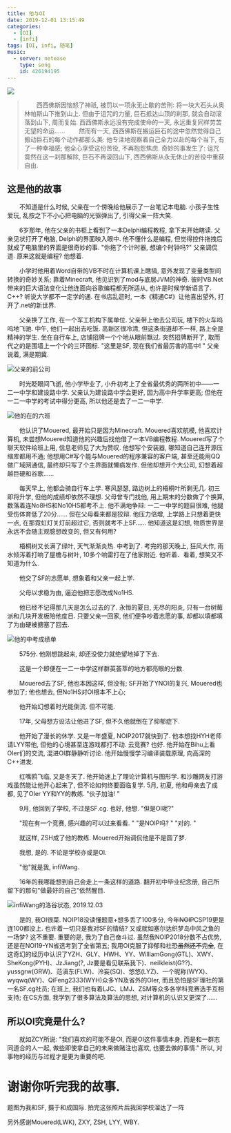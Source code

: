 ```yaml
---
title: 他与OI
date: 2019-12-01 13:15:49
categories: 
  - [OI]
  - [infi]
tags: [OI, infi, 随笔]
music: 
  - server: netease
    type: song
    id: 426194195
---
```


<fancybox>

![](https://cdn.infi.wang/pic/blog/他与OI/infiWangAndSF.jpg)

</fancybox>

>&emsp;&emsp;西西佛斯因恼怒了神祇, 被罚以一项永无止歇的苦刑: 将一块大石头从奥林帕斯山下推到山上. 但由于诅咒的力量, 巨石抵达山顶的刹那, 就会自动滚落到山下, 周而复始. 西西佛斯永远没有完成使命的一天, 永远重复同样劳苦无望的命运……
&emsp;&emsp;然而有一天, 西西佛斯在搬运巨石的途中忽然觉得自己搬动巨石的每个动作都那么美: 他专注地观察着自己全力以赴的每个当下, 有了一种幸福感; 他全心享受这份苦役, 不再抱怨焦虑. 奇妙的事发生了: 诅咒竟然在这一刹那解除, 巨石不再滚回山下, 西西佛斯从永无休止的苦役中重获自由. 

<!-- more -->

## 这是他的故事

&emsp;&emsp;不知道是什么时候, 父亲在一个傍晚给他展示了一台笔记本电脑. 小孩子生性爱玩, 乱按之下不小心把电脑的光驱弹出了, 引得父亲一阵大笑. 

&emsp;&emsp;6岁那年, 他在父亲的书柜上看到了一本Delphi编程教程, 拿下来开始瞎读. 父亲见状打开了电脑, Delphi的界面映入眼中. 他不懂什么是编程, 但觉得控件拖拽后就成了电脑里的界面是很奇妙的事. "你拖了个计时器, 想编个时钟吗?" 父亲调侃道. 原来这就是编程? 他想着. 

&emsp;&emsp;小学时他用着Word自带的VB不时在计算机课上瞎搞, 意外发现了变量类型间转换的奇妙关系; 靠着Minecraft, 他见识到了mod与底层JVM的神奇. 彼时VB.Net带来的巨大语法变化让他连面向谷歌编程都无所适从, 也许是时候学新语言了. C++? 听说大学都不一定学的通. 在书店乱逛时, 一本《精通C#》让他喜出望外, 打开了.net的新世界. 

&emsp;&emsp;父亲换了工作, 在一个军工机构下属单位. 父亲带上他去公司玩, 楼下的火车呜呜地飞驰. 中午, 他们一起出去吃饭. 高新区很冷清, 但这条街道却不一样, 路上全是精神的学生. 坐在自行车上, 店铺招牌一个个地从眼前飘过. 突然招牌断开了, 取而代之的是围墙上一个个的三环图标. "这里是SF, 现在我们省最厉害的高中! " 父亲说着, 满是期冀. 

<fancybox>

![](https://cdn.infi.wang/pic/blog/他与OI/dadsExCompany.jpg "父亲的前公司")

</fancybox>

&emsp;&emsp;时光眨眼间飞逝, 他小学毕业了, 小升初考上了全省最优秀的两所初中——一二一中学和建设路中学. 父亲认为建设路中学会更好, 因为高中升学率更高; 但他在一二一中学的考试中得分更高, 所以他还是去了一二一中学. 

<fancybox>

![](https://cdn.infi.wang/pic/blog/他与OI/YUSS-Grade2016Class6.jpg "他的在的六班")

</fancybox>

&emsp;&emsp;他认识了Mouered, 最开始只是因为Minecraft. Mouered喜欢航模, 他喜欢计算机, 未尝想Mouered知道他的兴趣后找他借了一本VB编程教程. Mouered写了个聊天软件给班上用, 信息老师见了大为赞叹. 他想写个安装器, 哪知道自己连开源压缩库都用不通; 他想用C#写个能与Mouered的程序兼容的客户端, 甚至还能用QQ做广域网通信, 最终却只写了个主界面就懒病发作. 但他却想开个大公司, 幻想着超越巨硬和谷歌…… 

&emsp;&emsp;每天早上, 他都会骑自行车上学. 寒风瑟瑟, 路边树上的梧桐叶所剩无几. 初三即将升学, 但他的成绩却依然不理想. 父母曾专门找他, 用上期末的分数做了个换算, 数落着连No8HS和No10HS都考不上. 他不满地争辩: 一二一中学的题目很难, 他腿受伤体育低了20分…… 但在父母看来都是狡辩. 他压力倍增, 上学路上只想着更快一点, 在那霓虹灯关灯前超过它, 否则就考不上SF…… 他知道这是幻想, 物质世界是永远不会随主观臆想改变的, 但又有何用? 

&emsp;&emsp;梧桐树又长满了绿叶, 天气渐渐炎热. 中考到了. 考完的那天晚上, 狂风大作, 雨水倾泻着打响了屋檐与树叶, 10多个响雷打在了他家附近. 他听着、看着, 想笑又不知道为什么. 

&emsp;&emsp;他交了SF的志愿单, 想象着和父亲一起上学. 

&emsp;&emsp;父母以求稳为由, 逼迫他把志愿改成No1HS. 

&emsp;&emsp;他已经不记得那几天是怎么过去的了. 永恒的夏日, 无尽的阳炎, 只有一台树莓派和几块开发板陪他度日. 只要父亲一回家, 他们便争吵着志愿的事, 却都以填都填了为由硬被搪塞了回去. 

<fancybox>

![](https://cdn.infi.wang/pic/blog/他与OI/highschoolEntranceExamScoreInform-Blured.png "他的中考成绩单")

</fancybox>

&emsp;&emsp;575分. 他刚想跳起来, 却还没使力就绝望地掉了下去. 

&emsp;&emsp;这是一个即便在一二一中学这样群英荟萃的地方都亮眼的分数. 

&emsp;&emsp;Mouered去了SF, 他也本因这样, 但没有; SF开始了YNOI的复兴, Mouered也参加了; 他也想去, 但No1HS对OI根本不上心; 

&emsp;&emsp;他开始幻想着时光能倒流. 但不可能. 

&emsp;&emsp;17年, 父母想方设法让他进了SF, 但不久他就倒在了抑郁症下. 

&emsp;&emsp;他开始了漫长的休学. 又是一年盛夏, NOIP2017就快到了. 他本想找HYH老师请LYY带他, 但他的心境甚至连游戏都打不动. 云竞赛? 也好. 他开始在Bihu上看OIer们的交流, 混进OI群静静听讨论. 他开始慢慢学习编译装载原理, 向高深的C++进发. 

&emsp;&emsp;红嘴鸥飞临, 又是冬天了. 他开始迷上了理论计算机与图形学. 和沙雕网友打游戏虽然能让他开心起来了, 但不论如何终要面临复学. 5月, 初夏, 他和母亲去了成都, 见了OIer YY和YY的教练. "伙子加油! "

&emsp;&emsp;9月, 他回到了学校, 不过是SF.cg. 也好, 他想. "但是OI呢?"

&emsp;&emsp;"现在有一个竞赛, 感兴趣的可以过来看看. " "是NOIP吗? " "对的. "

&emsp;&emsp;就这样, ZSH成了他的教练. Mouered开始调侃他是不是圆了梦. 

&emsp;&emsp;我想, 是的. 不论是学校亦或是OI. 

&emsp;&emsp;"他"就是我, infiWang. 

&emsp;&emsp;16年的我哪能想到自己会走上一条这样的道路. 翻开初中毕业纪念册, 自己所留下的那句"做最好的自己"依然醒目. 

<fancybox>

![](https://cdn.infi.wang/pic/blog/他与OI/infi'sLuoguStat-19-12-03.png "infiWang的洛谷状态, 2019.12.03")

</fancybox>

&emsp;&emsp;是的, 我OI很菜. NOIP18没读懂题意+想多丢了100多分, 今年~~NOIP~~CSP19更是连100都没上. 也许着一切只是我对SF的情结? 又或就如塞尔达织梦岛中风之鱼的一场梦? 这不重要. 重要的是, 我为了自己奋斗过. 虽然我NOIP2018分数不占优势, 还是在NOI19-YN省选考到了全省第五; 我用OI克服了抑郁和社恐~~虽然还不完全~~, 在这奇幻的经历中认识了YZH、GLY、HWH、YY、WilliamGong(GTL)、XWY、SheKong(PYH)、JzJiang(?, Jz要是看见联系我下)、neilkleist(G??)、yussgrw(GRW)、范滇东(FLW)、泠妄(SQ)、悠悠(LYZ)、一个昵称(WYX)、wyqwq(WY)、QiFeng2333(WYH)众多YN及省外的OIer, 而且恐怕是SF理社的第一名SF.cg社员; 在班上, 我们也有着LJC、LMJ、ZSM等众多各学科竞赛选手互相支持; 在CS方面, 我学到了很多算法及算法的思想, 对计算机的认识又更深了……

## 所以OI究竟是什么? 

&emsp;&emsp;就如ZCY所说: "我们喜欢的可能不是OI, 而是OI这件事情本身, 而是和一群志同道合的人一起, 做些即使拿自己的未来做赌注也喜欢, 也要去做的事情." 所以, 对事物的经历与过程才是更为重要的吧. 

# 谢谢你听完我的故事. 

题图为我和SF, 摄于和成国际. 拍完这张照片后我回学校溜达了一阵

另外感谢Mouered(LWK), ZXY, ZSH, LYY, WBY. 
